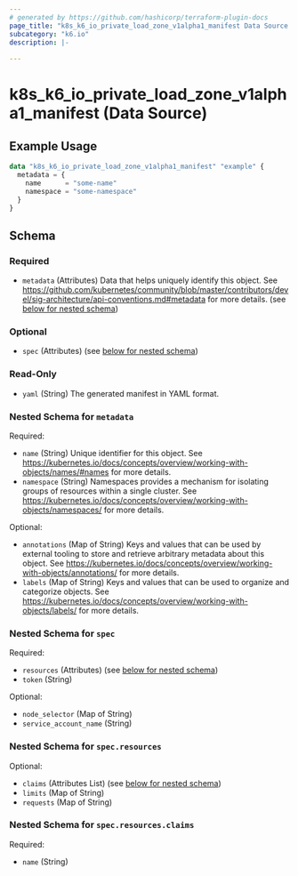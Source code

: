 ```yaml
---
# generated by https://github.com/hashicorp/terraform-plugin-docs
page_title: "k8s_k6_io_private_load_zone_v1alpha1_manifest Data Source - terraform-provider-k8s"
subcategory: "k6.io"
description: |-
  
---
```


# k8s_k6_io_private_load_zone_v1alpha1_manifest (Data Source)



## Example Usage

```terraform
data "k8s_k6_io_private_load_zone_v1alpha1_manifest" "example" {
  metadata = {
    name      = "some-name"
    namespace = "some-namespace"
  }
}
```

<!-- schema generated by tfplugindocs -->
## Schema

### Required

- `metadata` (Attributes) Data that helps uniquely identify this object. See https://github.com/kubernetes/community/blob/master/contributors/devel/sig-architecture/api-conventions.md#metadata for more details. (see [below for nested schema](#nestedatt--metadata))

### Optional

- `spec` (Attributes) (see [below for nested schema](#nestedatt--spec))

### Read-Only

- `yaml` (String) The generated manifest in YAML format.

<a id="nestedatt--metadata"></a>
### Nested Schema for `metadata`

Required:

- `name` (String) Unique identifier for this object. See https://kubernetes.io/docs/concepts/overview/working-with-objects/names/#names for more details.
- `namespace` (String) Namespaces provides a mechanism for isolating groups of resources within a single cluster. See https://kubernetes.io/docs/concepts/overview/working-with-objects/namespaces/ for more details.

Optional:

- `annotations` (Map of String) Keys and values that can be used by external tooling to store and retrieve arbitrary metadata about this object. See https://kubernetes.io/docs/concepts/overview/working-with-objects/annotations/ for more details.
- `labels` (Map of String) Keys and values that can be used to organize and categorize objects. See https://kubernetes.io/docs/concepts/overview/working-with-objects/labels/ for more details.


<a id="nestedatt--spec"></a>
### Nested Schema for `spec`

Required:

- `resources` (Attributes) (see [below for nested schema](#nestedatt--spec--resources))
- `token` (String)

Optional:

- `node_selector` (Map of String)
- `service_account_name` (String)

<a id="nestedatt--spec--resources"></a>
### Nested Schema for `spec.resources`

Optional:

- `claims` (Attributes List) (see [below for nested schema](#nestedatt--spec--resources--claims))
- `limits` (Map of String)
- `requests` (Map of String)

<a id="nestedatt--spec--resources--claims"></a>
### Nested Schema for `spec.resources.claims`

Required:

- `name` (String)

